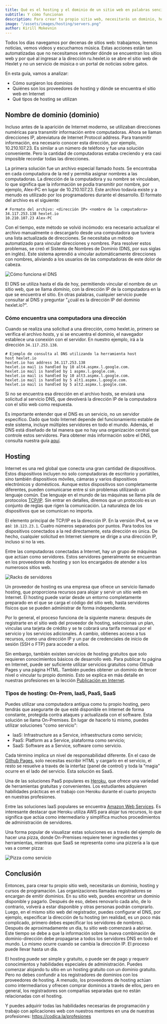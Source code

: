 ```yaml
---
title: Qué es el hosting y el dominio de un sitio web en palabras sencillas
subtitle: Y cómo funcionan
description: Para crear tu propio sitio web, necesitarás un dominio, hosting y cursos de programación. Te explicamos de manera sencilla un proceso complejo.
image: "/assets/images/hosting/servers.png"
author: Kirill Mokevnin
---
```


Todos los días navegamos por decenas de sitios web: trabajamos, leemos noticias, vemos videos y escuchamos música. Estas acciones están tan automatizadas que no necesitamos entender dónde se encuentran los sitios web y por qué al ingresar a la dirección ru.hexlet.io se abre el sitio web de Hexlet y no un servicio de música o un portal de noticias sobre gatos.

En esta guía, vamos a analizar:

* Cómo surgieron los dominios
* Quiénes son los proveedores de hosting y dónde se encuentra el sitio web en Internet
* Qué tipos de hosting se utilizan

## Nombre de dominio (dominio)

Incluso antes de la aparición de Internet moderno, se utilizaban direcciones numéricas para transmitir información entre computadoras. Ahora se llaman direcciones IP, abreviatura de Internet Protocol address. Para transmitir información, era necesario conocer esta dirección, por ejemplo, 10.210.107.23. Es similar a un número de teléfono y fue una solución conveniente. Pero la cantidad de computadoras estaba creciendo y era casi imposible recordar todas las direcciones.

La primera solución fue un archivo especial llamado *hosts*. Se encontraba en cada computadora de la red y permitía asignar nombres a las computadoras. La dirección de la computadora y su nombre se vinculaban, lo que significa que la información se podía transmitir por nombre, por ejemplo, Alex-PC en lugar de 10.210.107.23. Este archivo todavía existe y a menudo es utilizado por los programadores durante el desarrollo. El formato del archivo es el siguiente:

```text
# Formato del archivo: <dirección IP> <nombre de la computadora>
34.117.253.138 hexlet.io
10.210.107.23 Alex-PC
```

<Banner name="intensive-devops" />

Con el tiempo, este método se volvió incómodo: era necesario actualizar el archivo manualmente o descargarlo desde una computadora que tuviera una lista actualizada de direcciones. Se necesitaba un método automatizado para vincular direcciones y nombres. Para resolver estos problemas, se creó el Sistema de Nombres de Dominio (DNS, por sus siglas en inglés). Este sistema aprendió a vincular automáticamente direcciones con nombres, aliviando a los usuarios de las computadoras de este dolor de cabeza.

![Cómo funciona el DNS](/assets/images/hosting/dns.png)

El DNS se utiliza hasta el día de hoy, permitiendo vincular el nombre de un sitio web, que se llama *dominio*, con la dirección IP de la computadora en la que se encuentra el sitio. En otras palabras, cualquier servicio puede consultar al DNS y preguntar "¿cuál es la dirección IP del dominio hexlet.io?".

### Cómo encuentra una computadora una dirección

Cuando se realiza una solicitud a una dirección, como hexlet.io, primero se verifica el archivo *hosts*, y si se encuentra el dominio, el navegador establece una conexión con el servidor. En nuestro ejemplo, irá a la dirección `34.117.253.138`.

```shell
# Ejemplo de consulta al DNS utilizando la herramienta host
host hexlet.io
hexlet.io has address 34.117.253.138
hexlet.io mail is handled by 10 alt4.aspmx.l.google.com.
hexlet.io mail is handled by 1 aspmx.l.google.com.
hexlet.io mail is handled by 10 alt3.aspmx.l.google.com.
hexlet.io mail is handled by 5 alt1.aspmx.l.google.com.
hexlet.io mail is handled by 5 alt2.aspmx.l.google.com.
```

Si no se encuentra esa dirección en el archivo hosts, se enviará una solicitud al servicio DNS, que devolverá la dirección IP de la computadora con el sitio web como respuesta.

Es importante entender que el DNS es un servicio, no un servidor específico. Dado que todo Internet depende del funcionamiento estable de este sistema, incluye múltiples servidores en todo el mundo. Además, el DNS está diseñado de tal manera que no hay una organización central que controle estos servidores. Para obtener más información sobre el DNS, consulta nuestra guía [aquí](https://codica.la/guias/dns/).

## Hosting

Internet es una red global que conecta una gran cantidad de dispositivos. Estos dispositivos incluyen no solo computadoras de escritorio y portátiles, sino también dispositivos móviles, cámaras y varios dispositivos electrónicos y domésticos. Aunque estos dispositivos son completamente diferentes, pueden comunicarse entre sí sin problemas utilizando un lenguaje común. Ese lenguaje en el mundo de las máquinas se llama pila de protocolos [TCP/IP](https://es.wikipedia.org/wiki/TCP/IP). Sin entrar en detalles, diremos que un protocolo es un conjunto de reglas que rigen la comunicación. La naturaleza de los dispositivos que se comunican no importa.

El elemento principal de TCP/IP es la dirección IP. En la versión IPv4, se ve así: `10.123.23.1`. Cuatro números separados por puntos. Para todos los dispositivos conectados a la red directamente, esta dirección es única. De hecho, cualquier solicitud en Internet siempre se dirige a una dirección IP, incluso si no la ves.

Entre las computadoras conectadas a Internet, hay un grupo de máquinas que actúan como servidores. Estos servidores generalmente se encuentran en los proveedores de hosting y son los encargados de atender a los numerosos sitios web.

![Racks de servidores](/assets/images/hosting/servers.png)

Un proveedor de hosting es una empresa que ofrece un servicio llamado hosting, que proporciona recursos para alojar y servir un sitio web en Internet. El hosting puede variar desde un entorno completamente preparado en el que se carga el código del sitio web, hasta servidores físicos que se pueden administrar de forma independiente.

Por lo general, el proceso funciona de la siguiente manera: después de registrarte en el sitio web del proveedor de hosting, seleccionas un plan, vinculas una tarjeta de crédito y se te cobrará una tarifa mensual por el servicio y los servicios adicionales. A cambio, obtienes acceso a tus recursos, como una dirección IP y un par de credenciales de inicio de sesión (SSH o FTP) para acceder a ellos.

Sin embargo, también existen servicios de hosting gratuitos que solo requieren conocimientos básicos de desarrollo web. Para publicar tu página en Internet, puede ser suficiente utilizar servicios gratuitos como Github Pages y una página HTML. También puedes obtener un dominio de tercer nivel o vincular tu propio dominio. Esto se explica en más detalle en nuestras profesiones en la lección [Publicación en Internet](http://codica.la/cursos/layout-designer-basics/lessons/publication/theory_unit).


### Tipos de hosting: On-Prem, IaaS, PaaS, SaaS

Puedes utilizar una computadora antigua como tu propio hosting, pero tendrás que asegurarte de que esté disponible en Internet de forma constante, protegida contra ataques y actualizada con el software. Esta solución se llama On-Premises. En lugar de hacerlo tú mismo, puedes utilizar soluciones "como servicio":
* IaaS: Infrastructure as a Service, infraestructura como servicio;
* PaaS: Platform as a Service, plataforma como servicio;
* SaaS: Software as a Service, software como servicio.

Cada término implica un nivel de responsabilidad diferente. En el caso de [Github Pages](https://pages.github.com/), solo necesitas escribir HTML y cargarlo en el servicio, el resto se resuelve a través de la interfaz (panel de control) y toda la "magia" ocurre en el lado del servicio. Esta solución es SaaS.

Una de las soluciones PaaS populares es [Heroku](https://www.heroku.com/), que ofrece una variedad de herramientas gratuitas y convenientes. Los estudiantes adquieren habilidades prácticas en el trabajo con Heroku durante el cuarto proyecto en nuestras profesiones.

Entre las soluciones IaaS populares se encuentra [Amazon Web Services](https://aws.amazon.com/). Es interesante destacar que Heroku utiliza AWS para alojar tus recursos, lo que significa que actúa como intermediario y simplifica muchos procedimientos de administración de servidores.

Una forma popular de visualizar estas soluciones es a través del ejemplo de hacer una pizza, donde On-Premises requiere tener ingredientes y herramientas, mientras que SaaS se representa como una pizzería a la que vas a comer pizza:

![Pizza como servicio](/assets/images/hosting/pizza-as-service.png)


## Conclusión

Entonces, para crear tu propio sitio web, necesitarás un dominio, hosting y cursos de programación. Las organizaciones llamadas registradores se encargan de emitir dominios. En su sitio web, puedes encontrar un dominio disponible y pagarlo. Después de eso, debes renovarlo cada año, de lo contrario, volverá a estar disponible y otras personas podrán comprarlo. Luego, en el mismo sitio web del registrador, puedes configurar el DNS, por ejemplo, especificar la dirección de tu hosting (en realidad, es un poco más complicado, primero debes especificar los servidores de nombres). Después de aproximadamente un día, tu sitio web comenzará a abrirse. Este tiempo se debe a que la información sobre la nueva combinación de dominio-dirección debe propagarse a todos los servidores DNS en todo el mundo. Lo mismo ocurre cuando se cambia la dirección IP. El proceso puede llevar hasta un día.

El hosting puede ser simple y gratuito, o puede ser de pago y requerir conocimientos y habilidades especiales de administración. Puedes comenzar alojando tu sitio en un hosting gratuito con un dominio gratuito. Pero no debes confundir a los registradores de dominios con los proveedores de hosting. A menudo, los proveedores de hosting actúan como intermediarios y ofrecen comprar dominios a través de ellos, pero en general, los registradores son compañías separadas que no están relacionadas con el hosting.

Y puedes adquirir todas las habilidades necesarias de programación y trabajo con aplicaciones web con nuestros mentores en una de nuestras profesiones: https://codica.la/profesiones
